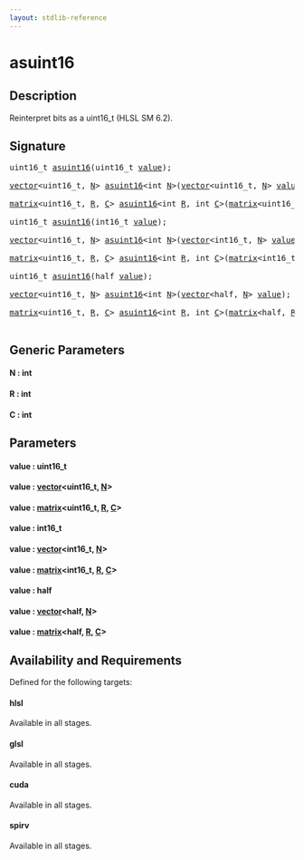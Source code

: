 ```yaml
---
layout: stdlib-reference
---
```


# asuint16

## Description

Reinterpret bits as a uint16_t (HLSL SM 6.2).




## Signature 

<pre>
uint16_t <a href="asuint16.html">asuint16</a>(uint16_t <a href="asuint16.html#decl-value" class="code_param">value</a>);

<a href="../types/vector/index.html" class="code_type">vector</a>&lt;uint16_t, <a href="asuint16.html#decl-N" class="code_var">N</a>&gt; <a href="asuint16.html">asuint16</a>&lt;<span class="code_keyword">int</span> <a href="asuint16.html#decl-N" class="code_var">N</a>&gt;(<a href="../types/vector/index.html" class="code_type">vector</a>&lt;uint16_t, <a href="asuint16.html#decl-N" class="code_var">N</a>&gt; <a href="asuint16.html#decl-value" class="code_param">value</a>);

<a href="../types/matrix/index.html" class="code_type">matrix</a>&lt;uint16_t, <a href="asuint16.html#decl-R" class="code_var">R</a>, <a href="asuint16.html#decl-C" class="code_var">C</a>&gt; <a href="asuint16.html">asuint16</a>&lt;<span class="code_keyword">int</span> <a href="asuint16.html#decl-R" class="code_var">R</a>, <span class="code_keyword">int</span> <a href="asuint16.html#decl-C" class="code_var">C</a>&gt;(<a href="../types/matrix/index.html" class="code_type">matrix</a>&lt;uint16_t, <a href="asuint16.html#decl-R" class="code_var">R</a>, <a href="asuint16.html#decl-C" class="code_var">C</a>&gt; <a href="asuint16.html#decl-value" class="code_param">value</a>);

uint16_t <a href="asuint16.html">asuint16</a>(int16_t <a href="asuint16.html#decl-value" class="code_param">value</a>);

<a href="../types/vector/index.html" class="code_type">vector</a>&lt;uint16_t, <a href="asuint16.html#decl-N" class="code_var">N</a>&gt; <a href="asuint16.html">asuint16</a>&lt;<span class="code_keyword">int</span> <a href="asuint16.html#decl-N" class="code_var">N</a>&gt;(<a href="../types/vector/index.html" class="code_type">vector</a>&lt;int16_t, <a href="asuint16.html#decl-N" class="code_var">N</a>&gt; <a href="asuint16.html#decl-value" class="code_param">value</a>);

<a href="../types/matrix/index.html" class="code_type">matrix</a>&lt;uint16_t, <a href="asuint16.html#decl-R" class="code_var">R</a>, <a href="asuint16.html#decl-C" class="code_var">C</a>&gt; <a href="asuint16.html">asuint16</a>&lt;<span class="code_keyword">int</span> <a href="asuint16.html#decl-R" class="code_var">R</a>, <span class="code_keyword">int</span> <a href="asuint16.html#decl-C" class="code_var">C</a>&gt;(<a href="../types/matrix/index.html" class="code_type">matrix</a>&lt;int16_t, <a href="asuint16.html#decl-R" class="code_var">R</a>, <a href="asuint16.html#decl-C" class="code_var">C</a>&gt; <a href="asuint16.html#decl-value" class="code_param">value</a>);

uint16_t <a href="asuint16.html">asuint16</a>(<span class="code_keyword">half</span> <a href="asuint16.html#decl-value" class="code_param">value</a>);

<a href="../types/vector/index.html" class="code_type">vector</a>&lt;uint16_t, <a href="asuint16.html#decl-N" class="code_var">N</a>&gt; <a href="asuint16.html">asuint16</a>&lt;<span class="code_keyword">int</span> <a href="asuint16.html#decl-N" class="code_var">N</a>&gt;(<a href="../types/vector/index.html" class="code_type">vector</a>&lt;<span class="code_keyword">half</span>, <a href="asuint16.html#decl-N" class="code_var">N</a>&gt; <a href="asuint16.html#decl-value" class="code_param">value</a>);

<a href="../types/matrix/index.html" class="code_type">matrix</a>&lt;uint16_t, <a href="asuint16.html#decl-R" class="code_var">R</a>, <a href="asuint16.html#decl-C" class="code_var">C</a>&gt; <a href="asuint16.html">asuint16</a>&lt;<span class="code_keyword">int</span> <a href="asuint16.html#decl-R" class="code_var">R</a>, <span class="code_keyword">int</span> <a href="asuint16.html#decl-C" class="code_var">C</a>&gt;(<a href="../types/matrix/index.html" class="code_type">matrix</a>&lt;<span class="code_keyword">half</span>, <a href="asuint16.html#decl-R" class="code_var">R</a>, <a href="asuint16.html#decl-C" class="code_var">C</a>&gt; <a href="asuint16.html#decl-value" class="code_param">value</a>);

</pre>

## Generic Parameters

####  <a id="decl-N"></a>N  : int
####  <a id="decl-R"></a>R  : int
####  <a id="decl-C"></a>C  : int

## Parameters

####  <a id="decl-value"></a>value  : uint16\_t
####  <a id="decl-value"></a>value  : [vector](../types/vector/index.html)\<uint16\_t, [N](../types/vector/index.html#decl-N)\>
####  <a id="decl-value"></a>value  : [matrix](../types/matrix/index.html)\<uint16\_t, [R](../types/matrix/index.html#decl-R), [C](../types/matrix/index.html#decl-C)\>
####  <a id="decl-value"></a>value  : int16\_t
####  <a id="decl-value"></a>value  : [vector](../types/vector/index.html)\<int16\_t, [N](../types/vector/index.html#decl-N)\>
####  <a id="decl-value"></a>value  : [matrix](../types/matrix/index.html)\<int16\_t, [R](../types/matrix/index.html#decl-R), [C](../types/matrix/index.html#decl-C)\>
####  <a id="decl-value"></a>value  : half
####  <a id="decl-value"></a>value  : [vector](../types/vector/index.html)\<half, [N](../types/vector/index.html#decl-N)\>
####  <a id="decl-value"></a>value  : [matrix](../types/matrix/index.html)\<half, [R](../types/matrix/index.html#decl-R), [C](../types/matrix/index.html#decl-C)\>

## Availability and Requirements

Defined for the following targets:

#### hlsl
Available in all stages.

#### glsl
Available in all stages.

#### cuda
Available in all stages.

#### spirv
Available in all stages.



